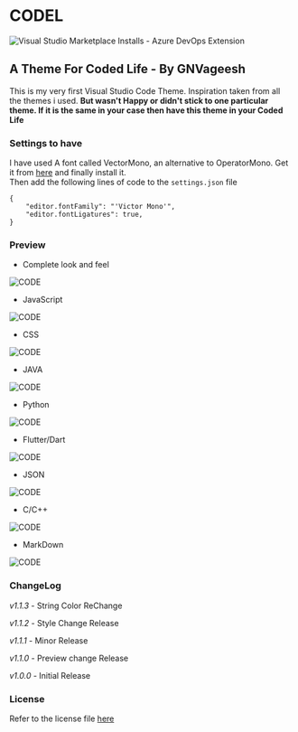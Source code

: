 # CODEL 
![Visual Studio Marketplace Installs - Azure DevOps Extension](https://img.shields.io/visual-studio-marketplace/azure-devops/installs/total/GNVageesh.codel)
## A Theme For Coded Life - By GNVageesh
This is my very first Visual Studio Code Theme. Inspiration taken from all the themes i used. 
**But wasn't Happy or didn't stick to one particular theme. If it is the same in your case then have this theme in your Coded Life**

### Settings to have

I have used A font called VectorMono, an alternative to OperatorMono. Get it from [here](https://rubjo.github.io/victor-mono/) and finally install it.<br>
Then add the following lines of code to the `settings.json` file

```
{
    "editor.fontFamily": "'Victor Mono'",
    "editor.fontLigatures": true,
}
```

### Preview

- Complete look and feel

![CODE](previews/overall.png)

- JavaScript

![CODE](previews/js.png)

- CSS

![CODE](previews/css.png)

- JAVA

![CODE](previews/Java.png)

- Python

![CODE](previews/python.png)

- Flutter/Dart

![CODE](previews/flutter.png)

- JSON

![CODE](previews/json.png)

- C/C++

![CODE](previews/c.png)

- MarkDown

![CODE](previews/md.png)

### ChangeLog

_*v1.1.3*_ - String Color ReChange

_*v1.1.2*_ - Style Change Release

_*v1.1.1*_ - Minor Release

_*v1.1.0*_ - Preview change Release

_*v1.0.0*_ - Initial Release

### License

Refer to the license file [here](License.txt)
